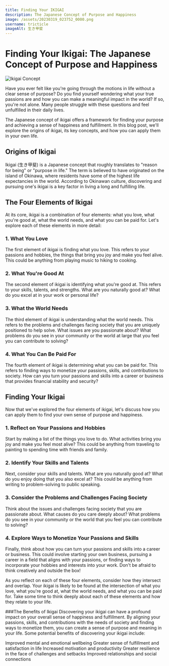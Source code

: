 ```yaml
---
title: Finding Your IKIGAI
description: The Japanese Concept of Purpose and Happiness
image: /assets/20230319_023752_0000.png
username: tricticle
imageAlt: 生き甲斐
---
```

# Finding Your Ikigai: The Japanese Concept of Purpose and Happiness

![Ikigai Concept](https://i.imgur.com/4J3qSS4.jpg)

Have you ever felt like you're going through the motions in life without a clear sense of purpose? Do you find yourself wondering what your true passions are and how you can make a meaningful impact in the world? If so, you're not alone. Many people struggle with these questions and feel unfulfilled in their daily lives.

The Japanese concept of ikigai offers a framework for finding your purpose and achieving a sense of happiness and fulfillment. In this blog post, we'll explore the origins of ikigai, its key concepts, and how you can apply them in your own life.

## Origins of Ikigai

Ikigai (生き甲斐) is a Japanese concept that roughly translates to "reason for being" or "purpose in life." The term is believed to have originated on the island of Okinawa, where residents have some of the highest life expectancies in the world. According to Okinawan culture, discovering and pursuing one's ikigai is a key factor in living a long and fulfilling life.

## The Four Elements of Ikigai

At its core, ikigai is a combination of four elements: what you love, what you're good at, what the world needs, and what you can be paid for. Let's explore each of these elements in more detail:

### 1. What You Love

The first element of ikigai is finding what you love. This refers to your passions and hobbies, the things that bring you joy and make you feel alive. This could be anything from playing music to hiking to cooking.

### 2. What You're Good At

The second element of ikigai is identifying what you're good at. This refers to your skills, talents, and strengths. What are you naturally good at? What do you excel at in your work or personal life?

### 3. What the World Needs

The third element of ikigai is understanding what the world needs. This refers to the problems and challenges facing society that you are uniquely positioned to help solve. What issues are you passionate about? What problems do you see in your community or the world at large that you feel you can contribute to solving?

### 4. What You Can Be Paid For

The fourth element of ikigai is determining what you can be paid for. This refers to finding ways to monetize your passions, skills, and contributions to society. How can you turn your passions and skills into a career or business that provides financial stability and security?

## Finding Your Ikigai

Now that we've explored the four elements of ikigai, let's discuss how you can apply them to find your own sense of purpose and happiness.

### 1. Reflect on Your Passions and Hobbies

Start by making a list of the things you love to do. What activities bring you joy and make you feel most alive? This could be anything from traveling to painting to spending time with friends and family.

### 2. Identify Your Skills and Talents

Next, consider your skills and talents. What are you naturally good at? What do you enjoy doing that you also excel at? This could be anything from writing to problem-solving to public speaking.

### 3. Consider the Problems and Challenges Facing Society

Think about the issues and challenges facing society that you are passionate about. What causes do you care deeply about? What problems do you see in your community or the world that you feel you can contribute to solving?

### 4. Explore Ways to Monetize Your Passions and Skills

Finally, think about how you can turn your passions and skills into a career or business. This could involve starting your own business, pursuing a career in a field that aligns with your passions, or finding ways to incorporate your hobbies and interests into your work. Don't be afraid to think creatively and outside the box!

As you reflect on each of these four elements, consider how they intersect and overlap. Your ikigai is likely to be found at the intersection of what you love, what you're good at, what the world needs, and what you can be paid for. Take some time to think deeply about each of these elements and how they relate to your life.

###The Benefits of Ikigai
Discovering your ikigai can have a profound impact on your overall sense of happiness and fulfillment. By aligning your passions, skills, and contributions with the needs of society and finding ways to monetize them, you can create a sense of purpose and meaning in your life. Some potential benefits of discovering your ikigai include:

Improved mental and emotional wellbeing
Greater sense of fulfillment and satisfaction in life
Increased motivation and productivity
Greater resilience in the face of challenges and setbacks
Improved relationships and social connections